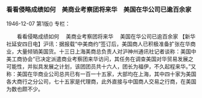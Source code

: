 ### 看看侵略成绩如何　美商业考察团将来华　美国在华公司已逾百余家

1946-12-07
第1版()
专栏：

　　看看侵略成绩如何
  　美商业考察团将来华
  　美国在华公司已逾百余家
    【新华社延安四日电】沪讯：据报载“中美商约”签订后，美国商人已积极准备扩张在华商业，大量倾销美国货。十三日上海美商总负责人对沪神州通讯社记者谈称：美国中美工商协会“已决定派遣商业考察团来华访问，其任务在调查美国对华贸易发展之可能性，并拟具发展之计划，该团团员共十六人，团长为福伊，不久起程来华。”又称：美国在华商业公司总共已有一百一十五家，大部均在上海，其中四十家为美国各大商行之分公司，七十五家是代理商，此外直接与中国商人交易之行商，在美国为数也颇不少。
